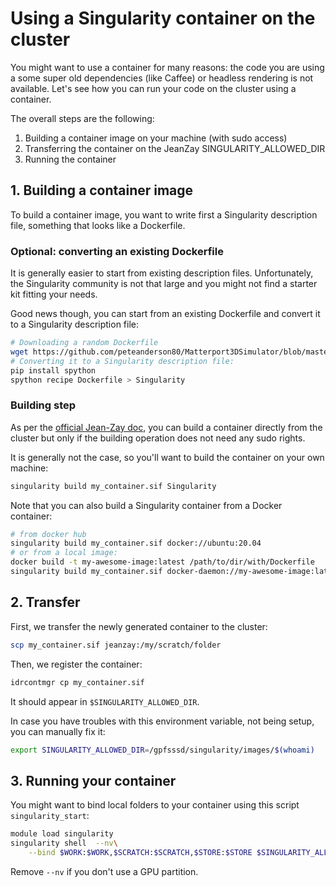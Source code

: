 # Using a Singularity container on the cluster

You might want to use a container for many reasons: the code you are using a
some super old dependencies (like Caffee) or headless rendering is not
available. Let's see how you can run your code on the cluster using a
container.

The overall steps are the following:

1. Building a container image on your machine (with sudo access)
2. Transferring the container on the JeanZay SINGULARITY_ALLOWED_DIR
3. Running the container

## 1. Building a container image

To build a container image, you want to write first a Singularity description
file, something that looks like a Dockerfile.


### Optional: converting an existing Dockerfile

It is generally easier to start from existing description files. Unfortunately,
the Singularity community is not that large and you might not find a starter
kit fitting your needs.

Good news though, you can start from an existing Dockerfile and convert it to a
Singularity description file:

```bash
# Downloading a random Dockerfile
wget https://github.com/peteanderson80/Matterport3DSimulator/blob/master/Dockerfile
# Converting it to a Singularity description file:
pip install spython
spython recipe Dockerfile > Singularity
```

### Building step

As per the [official Jean-Zay doc](http://www.idris.fr/eng/jean-zay/cpu/jean-zay-utilisation-singularity-eng.html),
you can build a container directly from the cluster but only if the building
operation does not need any sudo rights.

It is generally not the case, so you'll want to build the container on your own
machine:

``` bash
singularity build my_container.sif Singularity 
```

Note that you can also build a Singularity container from a Docker container:

``` bash
# from docker hub
singularity build my_container.sif docker://ubuntu:20.04
# or from a local image:
docker build -t my-awesome-image:latest /path/to/dir/with/Dockerfile
singularity build my_container.sif docker-daemon://my-awesome-image:latest
```

## 2. Transfer

First, we transfer the newly generated container to the cluster:

```bash
scp my_container.sif jeanzay:/my/scratch/folder
```

Then, we register the container:

```bash
idrcontmgr cp my_container.sif 
```

It should appear in `$SINGULARITY_ALLOWED_DIR`. 

In case you have troubles with this environment variable, not being setup, you
can manually fix it:

```bash
export SINGULARITY_ALLOWED_DIR=/gpfsssd/singularity/images/$(whoami)
```

## 3. Running your container

You might want to bind local folders to your container using this script `singularity_start`:

```bash
module load singularity
singularity shell  --nv\
    --bind $WORK:$WORK,$SCRATCH:$SCRATCH,$STORE:$STORE $SINGULARITY_ALLOWED_DIR/$1
```

Remove `--nv` if you don't use a GPU partition.

